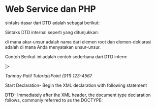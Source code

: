 # Web Service dan PHP


sintaks dasar dari DTD adalah sebagai berikut:

<!DOCTYPE element DTD identifier
[
   declaration1
   declaration2
   ........
]>

Sintaks DTD internal seperti yang ditunjukkan:

<!DOCTYPE root-element [element-declarations]>

di mana akar-unsur adalah nama dari elemen root dan elemen-deklarasi adalah di mana Anda menyatakan unsur-unsur.


Contoh
Berikut ini adalah contoh sederhana dari DTD intern:

<?xml version="1.0" encoding="UTF-8" standalone="yes" ?>
<!DOCTYPE address [
   <!ELEMENT address (name,company,phone)>
   <!ELEMENT name (#PCDATA)>
   <!ELEMENT company (#PCDATA)>
   <!ELEMENT phone (#PCDATA)>
]>
<address>
   <name>Tanmay Patil</name>
   <company>TutorialsPoint</company>
   <phone>(011) 123-4567</phone>
</address>

Start Declaration- Begin the XML declaration with following statement

<?xml version="1.0" encoding="UTF-8" standalone="yes" ?>DTD- Immediately after the XML header, the document type declaration follows, commonly referred to as the DOCTYPE:

